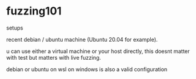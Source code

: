 # fuzzing101
setups



recent debian / ubuntu machine (Ubuntu 20.04 for example).

u can use either a virtual machine or your host directly, this doesnt matter with test but matters with live fuzzing.

debian or ubuntu on wsl on windows is also a valid configuration
